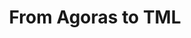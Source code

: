 ---
layout: blog-from-agoras-to-tml
title: From Agoras to TML

nav: blog
card: From Agoras to TML
creator : admin IDNI
publisher_handle : IDNI
description:  In the last blogpost we went through our five stages in chronological and conceptually bottom-up order language, knowledge, discussion, collaboration, change, and knowledge market...
type: blog
fbnumberID: ARSPSs08qmchtVLR0kVb_UwG5dfUzbNOBDDfZ_RFFn44FfdJN0Crymsm2kcHsTqcYEg

namespace: faq.from-agoras-to-tml
permalink: /blog/from-agoras-to-tml
permalink_en: /blog/from-agoras-to-tml
permalink_es: /blog/from-agoras-to-tml
---
